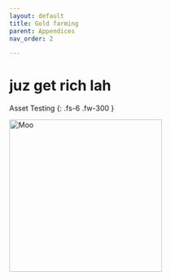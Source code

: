 ```yaml
---
layout: default
title: Gold farming
parent: Appendices
nav_order: 2

---
```


# juz get rich lah

Asset Testing
{: .fs-6 .fw-300 }

<img src="/mhbasics/assets/Kuh.png" alt="Moo" width="300" height="300">
